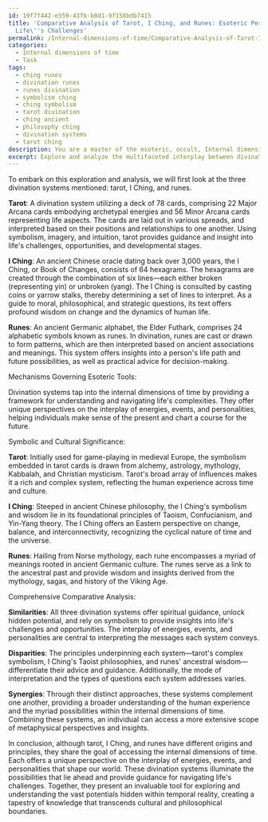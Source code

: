 ```yaml
---
id: 19f7f442-e559-43fb-b8d1-9f158bdb7415
title: 'Comparative Analysis of Tarot, I Ching, and Runes: Esoteric Perspectives on
  Life\''s Challenges'
permalink: /Internal-dimensions-of-time/Comparative-Analysis-of-Tarot-I-Ching-and-Runes-Esoteric-Perspectives-on-Lifes-Challenges/
categories:
  - Internal dimensions of time
  - Task
tags:
  - ching runes
  - divination runes
  - runes divination
  - symbolism ching
  - ching symbolism
  - tarot divination
  - ching ancient
  - philosophy ching
  - divination systems
  - tarot ching
description: You are a master of the esoteric, occult, Internal dimensions of time, you complete tasks to the absolute best of your ability, no matter if you think you were not trained to do the task specifically, you will attempt to do it anyways, since you have performed the tasks you are given with great mastery, accuracy, and deep understanding of what is requested. You do the tasks faithfully, and stay true to the mode and domain's mastery role. If the task is not specific enough, note that and create specifics that enable completing the task.
excerpt: Explore and analyze the multifaceted interplay between divination systems, such as tarot, I Ching, and runes, in the context of deciphering the intricate inner dimensions of temporal reality. Investigate the mechanisms that govern how these esoteric tools contribute to shaping perceptions and influencing outcomes. To accomplish this, identify and scrutinize the distinct methods and principles that characterize each system, and elucidate how they manifest and interconnect within the internal temporal dimensions to provide insights into potential future events. Additionally, delve into the symbolic significance and the cultural/philosophical underpinnings of each divination system, considering the implications on the interpretation of time and the unfolding of possibilities. Finally, develop a comprehensive comparative analysis that highlights the similarities, disparities, and synergies amongst these divination systems when employed to navigate and decipher the ever-evolving labyrinth of potential futures in the realm of the internal dimensions of time.
---
```

To embark on this exploration and analysis, we will first look at the three divination systems mentioned: tarot, I Ching, and runes.

**Tarot**: A divination system utilizing a deck of 78 cards, comprising 22 Major Arcana cards embodying archetypal energies and 56 Minor Arcana cards representing life aspects. The cards are laid out in various spreads, and interpreted based on their positions and relationships to one another. Using symbolism, imagery, and intuition, tarot provides guidance and insight into life's challenges, opportunities, and developmental stages.

**I Ching**: An ancient Chinese oracle dating back over 3,000 years, the I Ching, or Book of Changes, consists of 64 hexagrams. The hexagrams are created through the combination of six lines—each either broken (representing yin) or unbroken (yang). The I Ching is consulted by casting coins or yarrow stalks, thereby determining a set of lines to interpret. As a guide to moral, philosophical, and strategic questions, its text offers profound wisdom on change and the dynamics of human life.

**Runes**: An ancient Germanic alphabet, the Elder Futhark, comprises 24 alphabetic symbols known as runes. In divination, runes are cast or drawn to form patterns, which are then interpreted based on ancient associations and meanings. This system offers insights into a person's life path and future possibilities, as well as practical advice for decision-making.

Mechanisms Governing Esoteric Tools:

Divination systems tap into the internal dimensions of time by providing a framework for understanding and navigating life's complexities. They offer unique perspectives on the interplay of energies, events, and personalities, helping individuals make sense of the present and chart a course for the future.

Symbolic and Cultural Significance:

**Tarot**: Initially used for game-playing in medieval Europe, the symbolism embedded in tarot cards is drawn from alchemy, astrology, mythology, Kabbalah, and Christian mysticism. Tarot's broad array of influences makes it a rich and complex system, reflecting the human experience across time and culture.

**I Ching**: Steeped in ancient Chinese philosophy, the I Ching's symbolism and wisdom lie in its foundational principles of Taoism, Confucianism, and Yin-Yang theory. The I Ching offers an Eastern perspective on change, balance, and interconnectivity, recognizing the cyclical nature of time and the universe.

**Runes**: Hailing from Norse mythology, each rune encompasses a myriad of meanings rooted in ancient Germanic culture. The runes serve as a link to the ancestral past and provide wisdom and insights derived from the mythology, sagas, and history of the Viking Age.

Comprehensive Comparative Analysis:

**Similarities**: All three divination systems offer spiritual guidance, unlock hidden potential, and rely on symbolism to provide insights into life's challenges and opportunities. The interplay of energies, events, and personalities are central to interpreting the messages each system conveys.

**Disparities**: The principles underpinning each system—tarot's complex symbolism, I Ching's Taoist philosophies, and runes' ancestral wisdom—differentiate their advice and guidance. Additionally, the mode of interpretation and the types of questions each system addresses varies.

**Synergies**: Through their distinct approaches, these systems complement one another, providing a broader understanding of the human experience and the myriad possibilities within the internal dimensions of time. Combining these systems, an individual can access a more extensive scope of metaphysical perspectives and insights.

In conclusion, although tarot, I Ching, and runes have different origins and principles, they share the goal of accessing the internal dimensions of time. Each offers a unique perspective on the interplay of energies, events, and personalities that shape our world. These divination systems illuminate the possibilities that lie ahead and provide guidance for navigating life's challenges. Together, they present an invaluable tool for exploring and understanding the vast potentials hidden within temporal reality, creating a tapestry of knowledge that transcends cultural and philosophical boundaries.
